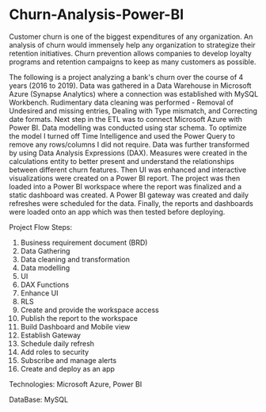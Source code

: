 # Churn-Analysis-Power-BI

Customer churn is one of the biggest expenditures of any organization. An analysis of churn would immensely help any organization to strategize their retention initiatives. Churn prevention allows companies to develop loyalty programs and retention campaigns to keep as many customers as possible.

The following is a project analyzing a bank's churn over the course of 4 years (2016 to 2019). Data was gathered in a Data Warehouse in Microsoft Azure (Synapse Analytics) where a connection was established with MySQL Workbench. Rudimentary data cleaning was performed - Removal of Undesired and missing entries, Dealing with Type mismatch, and Correcting date formats. Next step in the ETL was to connect Microsoft Azure with Power BI. Data modelling was conducted using star schema. To optimize the model I turned off Time Intelligence and used the Power Query to remove any rows/columns I did not require. Data was further transformed by using Data Analysis Expressions (DAX). Measures were created in the calculations entity to better present and understand the relationships between different churn features. Then UI was enhanced and interactive visualizations were created on a Power BI report. The project was then loaded into a Power BI workspace where the report was finalized and a static dashboard was created. A Power BI gateway was created and daily refreshes were scheduled for the data. Finally, the reports and dashboards were loaded onto an app which was then tested before deploying. 

Project Flow Steps: 

1. Business requirement document (BRD) 
2. Data Gathering 
3. Data cleaning and transformation 
4. Data modelling 
5. UI 
6. DAX Functions 
7. Enhance UI 
8. RLS 
9. Create and provide the workspace access 
10. Publish the report to the workspace 
11. Build Dashboard and Mobile view 
12. Establish Gateway  
13. Schedule daily refresh 
14. Add roles to security 
15. Subscribe and manage alerts 
16. Create and deploy as an app

Technologies: Microsoft Azure, Power BI

DataBase: MySQL 
